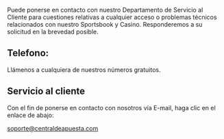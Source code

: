  Puede ponerse en contacto con nuestro Departamento de Servicio al Cliente para cuestiones relativas a cualquier acceso o problemas técnicos relacionados con nuestro Sportsbook y Casino. Responderemos a su solicitud en la brevedad posible.

## Telefono:

Llámenos a cualquiera de nuestros números gratuitos.

## Servicio al cliente
<a href="http://bit.ly/Soporte-CdA" class="fa fa-whatsapp" aria-hidden="true"></a>

Con el fin de ponerse en contacto con nosotros vía E-mail, haga clic en el enlace de abajo:

<a href="mailto:soporte@Winsport724.com">soporte@centraldeapuesta.com</a>


